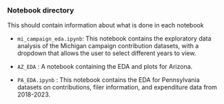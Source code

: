 ### Notebook directory

This should contain information about what is done in each notebook

* `mi_campaign_eda.ipynb`: This notebook contains the exploratory data analysis of the Michigan campaign contribution datasets, with a dropdown that allows the user to select different years to view.

* `AZ_EDA` : A notebook containing the EDA and plots for Arizona. 

* `PA_EDA.ipynb` : This notebook contains the EDA for Pennsylvania datasets on
contributions, filer information, and expenditure data from 2018-2023.